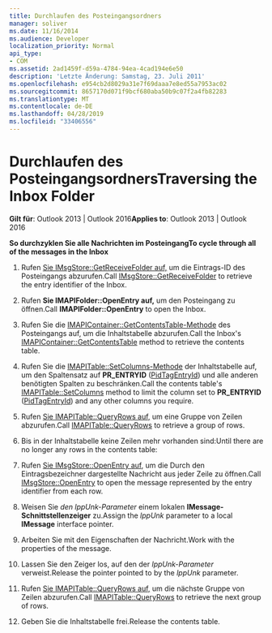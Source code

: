```yaml
---
title: Durchlaufen des Posteingangsordners
manager: soliver
ms.date: 11/16/2014
ms.audience: Developer
localization_priority: Normal
api_type:
- COM
ms.assetid: 2ad1459f-d59a-4784-94ea-4cad194e6e50
description: 'Letzte Änderung: Samstag, 23. Juli 2011'
ms.openlocfilehash: e954cb2d8029a31e7f69daaa7e8ed55a7953ac02
ms.sourcegitcommit: 8657170d071f9bcf680aba50b9c07f2a4fb82283
ms.translationtype: MT
ms.contentlocale: de-DE
ms.lasthandoff: 04/28/2019
ms.locfileid: "33406556"
---
```

# <a name="traversing-the-inbox-folder"></a><span data-ttu-id="a10f9-103">Durchlaufen des Posteingangsordners</span><span class="sxs-lookup"><span data-stu-id="a10f9-103">Traversing the Inbox Folder</span></span>

  
  
<span data-ttu-id="a10f9-104">**Gilt für**: Outlook 2013 | Outlook 2016</span><span class="sxs-lookup"><span data-stu-id="a10f9-104">**Applies to**: Outlook 2013 | Outlook 2016</span></span> 
  
 <span data-ttu-id="a10f9-105">**So durchzyklen Sie alle Nachrichten im Posteingang**</span><span class="sxs-lookup"><span data-stu-id="a10f9-105">**To cycle through all of the messages in the Inbox**</span></span>
  
1. <span data-ttu-id="a10f9-106">Rufen [Sie IMsgStore::GetReceiveFolder auf,](imsgstore-getreceivefolder.md) um die Eintrags-ID des Posteingangs abzurufen.</span><span class="sxs-lookup"><span data-stu-id="a10f9-106">Call [IMsgStore::GetReceiveFolder](imsgstore-getreceivefolder.md) to retrieve the entry identifier of the Inbox.</span></span> 
    
2. <span data-ttu-id="a10f9-107">Rufen **Sie IMAPIFolder::OpenEntry auf,** um den Posteingang zu öffnen.</span><span class="sxs-lookup"><span data-stu-id="a10f9-107">Call **IMAPIFolder::OpenEntry** to open the Inbox.</span></span> 
    
3. <span data-ttu-id="a10f9-108">Rufen Sie die [IMAPIContainer::GetContentsTable-Methode](imapicontainer-getcontentstable.md) des Posteingangs auf, um die Inhaltstabelle abzurufen.</span><span class="sxs-lookup"><span data-stu-id="a10f9-108">Call the Inbox's [IMAPIContainer::GetContentsTable](imapicontainer-getcontentstable.md) method to retrieve the contents table.</span></span> 
    
4. <span data-ttu-id="a10f9-109">Rufen Sie die [IMAPITable::SetColumns-Methode](imapitable-setcolumns.md) der Inhaltstabelle auf, um den Spaltensatz auf **PR_ENTRYID** ([PidTagEntryId](pidtagentryid-canonical-property.md)) und alle anderen benötigten Spalten zu beschränken.</span><span class="sxs-lookup"><span data-stu-id="a10f9-109">Call the contents table's [IMAPITable::SetColumns](imapitable-setcolumns.md) method to limit the column set to **PR_ENTRYID** ([PidTagEntryId](pidtagentryid-canonical-property.md)) and any other columns you require.</span></span> 
    
5. <span data-ttu-id="a10f9-110">Rufen [Sie IMAPITable::QueryRows auf,](imapitable-queryrows.md) um eine Gruppe von Zeilen abzurufen.</span><span class="sxs-lookup"><span data-stu-id="a10f9-110">Call [IMAPITable::QueryRows](imapitable-queryrows.md) to retrieve a group of rows.</span></span> 
    
6. <span data-ttu-id="a10f9-111">Bis in der Inhaltstabelle keine Zeilen mehr vorhanden sind:</span><span class="sxs-lookup"><span data-stu-id="a10f9-111">Until there are no longer any rows in the contents table:</span></span>
    
1. <span data-ttu-id="a10f9-112">Rufen [Sie IMsgStore::OpenEntry auf,](imsgstore-openentry.md) um die Durch den Eintragsbezeichner dargestellte Nachricht aus jeder Zeile zu öffnen.</span><span class="sxs-lookup"><span data-stu-id="a10f9-112">Call [IMsgStore::OpenEntry](imsgstore-openentry.md) to open the message represented by the entry identifier from each row.</span></span> 
    
2. <span data-ttu-id="a10f9-113">Weisen Sie  _den lppUnk-Parameter_ einem lokalen **IMessage-Schnittstellenzeiger** zu.</span><span class="sxs-lookup"><span data-stu-id="a10f9-113">Assign the  _lppUnk_ parameter to a local **IMessage** interface pointer.</span></span> 
    
3. <span data-ttu-id="a10f9-114">Arbeiten Sie mit den Eigenschaften der Nachricht.</span><span class="sxs-lookup"><span data-stu-id="a10f9-114">Work with the properties of the message.</span></span>
    
4. <span data-ttu-id="a10f9-115">Lassen Sie den Zeiger los, auf den der  _lppUnk-Parameter_ verweist.</span><span class="sxs-lookup"><span data-stu-id="a10f9-115">Release the pointer pointed to by the  _lppUnk_ parameter.</span></span> 
    
5. <span data-ttu-id="a10f9-116">Rufen [Sie IMAPITable::QueryRows auf,](imapitable-queryrows.md) um die nächste Gruppe von Zeilen abzurufen.</span><span class="sxs-lookup"><span data-stu-id="a10f9-116">Call [IMAPITable::QueryRows](imapitable-queryrows.md) to retrieve the next group of rows.</span></span> 
    
7. <span data-ttu-id="a10f9-117">Geben Sie die Inhaltstabelle frei.</span><span class="sxs-lookup"><span data-stu-id="a10f9-117">Release the contents table.</span></span>
    

